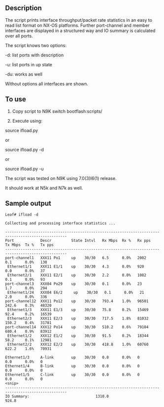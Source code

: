 ## Description
The script prints interface throughput/packet rate statistics in an easy to read list format on NX-OS platforms.
Further port-channel and member interfaces are displayed in a structured way and IO summary is calculated over all ports.

The script knows two options:

 -d: list ports with description
 
 -u: list ports in up state
 
 -du: works as well
 
 Without options all interfaces are shown.

## To use

 1. Copy script to N9K switch bootflash:scripts/
     
 2. Execute using:
     
 source ifload.py
 
   or
   
 source ifload.py -d
 
   or
   
 source ifload.py -u

 

 The script was tested on N9K using 7.0(3)I6(1) release.
 
 It should work at N5k and N7k as well.
 
 ## Sample output
 ```
Leaf# ifload -d

Collecting and processing interface statistics ...

--------------------------------------------------------------------------------------------------
Port            Descr         State Intvl   Rx Mbps  Rx %   Rx pps    Tx Mbps  Tx %   Tx pps
--------------------------------------------------------------------------------------------------
port-channel1   XXX11 Po1     up    30/30   6.5      0.0%   2002      0.1      0.0%   130
  Ethernet1/1    XXX11 E1/1    up    30/30   4.3      0.0%   920       0.0      0.0%   37
  Ethernet2/1    XXX11 E2/1    up    30/30   2.2      0.0%   1082      0.1      0.0%   93
port-channel3   XXX04 Po29    up    30/30   0.1      0.0%   23        1.7      0.0%   294
  Ethernet1/24   XXX04 E6/2     up    30/30   0.1      0.0%   21        2.0      0.0%   336
port-channel12  XXX11 Po12    up    30/30   793.4    1.0%   96501     242.6    0.3%   48320
  Ethernet1/3    XXX11 E1/3    up    30/30   75.8     0.2%   15469     92.4     0.2%   16539
  Ethernet2/3    XXX11 E2/3    up    30/30   717.5    1.8%   81032     150.2    0.4%   31781
port-channel14  XXX12 Po14    up    30/30   510.2    0.6%   79104     680.4    0.9%   83912
  Ethernet1/2    XXX12 E1/2    up    30/30   91.5     0.2%   18344     58.2     0.1%   12981
  Ethernet2/2    XXX12 E2/2    up    30/30   418.8    1.0%   60760     622.2    1.6%   70931
 
Ethernet1/3     A-link        up    30/30   0.0      0.0%   0         0.0      0.0%   0
Ethernet1/4     B-link        up    30/30   0.0      0.0%   0         0.0      0.0%   0
Ethernet1/5     C-link        up    30/30   0.0      0.0%   0         0.0      0.0%   0
<snip>
--------------------------------------------------------------------------------------------------
IO Summary:                              1310.0                       924.8
 ```

